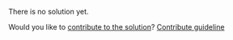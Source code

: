 
There is no solution yet.

Would you like to [contribute to the solution](https://github.com/BFEdev/BFE.dev-solutions/blob/main/quiz/regexp-prototype-test_en.md)? [Contribute guideline](https://github.com/BFEdev/BFE.dev-solutions#how-to-contribute)
